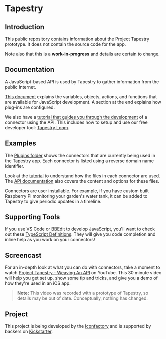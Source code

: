 # Tapestry

## Introduction

This public repository contains information about the Project Tapestry prototype. It does not contain the source code for the app.

Note also that this is a **work-in-progress** and details are certain to change.


## Documentation

A JavaScript-based API is used by Tapestry to gather information from the public Internet.

[This document](Documentation/API.md) explains the variables, objects, actions, and functions that are available for JavaScript development. A section at the end explains how plug-ins are configured.

We also have a [tutorial that guides you through the development](Documentation/GettingStarted.md) of a connector using the API. This includes how to setup and use our free developer tool: [Tapestry Loom](https://apps.apple.com/app/tapestry-loom/id6578414736?mt=12&pt=8934&at=10l4G7&ct=TAPESTRY_REPO).


## Examples

The [Plugins folder](Plugins) shows the connectors that are currently being used in the Tapestry app. Each connector is listed using a reverse domain name identifier.

Look at the [tutorial](Documentation/GettingStarted.md) to understand how the files in each connector are used. The [API documentation](Documentation/API.md#configuration) also covers the content and options for these files.

Connectors are user installable. For example, if you have custom built Raspberry Pi monitoring your garden's water tank, it can be added to Tapestry to give periodic updates in a timeline.


## Supporting Tools

If you use VS Code or BBEdit to develop JavaScript, you'll want to check out these [TypeScript Definitions](https://github.com/Davvie/tapestry-api-definitions). They will give you code completion and inline help as you work on your connectors!

## Screencast

For an in-depth look at what you can do with connectors, take a moment to watch [Project Tapestry - Weaving An API](https://www.youtube.com/watch?v=H5C2_zwy8cQ) on YouTube. This 30 minute video will help you get set up, show some tip and tricks, and give you a demo of how they're used in an iOS app.

> **Note:** This video was recorded with a prototype of Tapestry, so details may be out of date. Conceptually, nothing has changed.


## Project

This project is being developed by the [Iconfactory](https://iconfactory.com) and is supported by backers on [Kickstarter](https://iconfactory.com/kickstarter).
